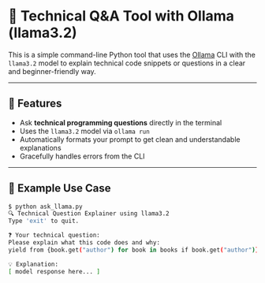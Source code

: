 # 🧠 Technical Q&A Tool with Ollama (llama3.2)

This is a simple command-line Python tool that uses the [Ollama](https://ollama.com) CLI with the `llama3.2` model to explain technical code snippets or questions in a clear and beginner-friendly way.

---

## 🚀 Features

- Ask **technical programming questions** directly in the terminal
- Uses the `llama3.2` model via `ollama run`
- Automatically formats your prompt to get clean and understandable explanations
- Gracefully handles errors from the CLI

---

## 🧩 Example Use Case

```bash
$ python ask_llama.py
🔍 Technical Question Explainer using llama3.2
Type 'exit' to quit.

❓ Your technical question:
Please explain what this code does and why:
yield from {book.get("author") for book in books if book.get("author")}

💡 Explanation:
[ model response here... ]
